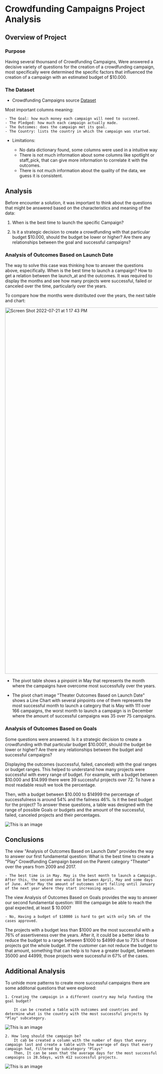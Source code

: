 # Crowdfunding Campaigns Project Analysis

## Overview of Project
### Purpose

Having several thounsand of Crowdfunding Campaigns, Were answered a decisive variety of questions for the creation of a crowdfunding campaign, most specifically were determined the specific factors that influenced the creation of a campaign with an estimated budget of $10.000. 



### The Dataset 

- Crowdfunding Campaigns source [Dataset](
https://raw.githubusercontent.com/lindaperez/kickstarter_analysis/main/data.csv)

Most important columns meaning:

    - The Goal: how much money each campaign will need to succeed.
    - The Pledged: how much each campaign actually made.
    - The Outcomes: does the campaign met its goal.
    - The Country: lists the country in which the campaign was started.

- Limitations:

	- No data dictionary found, some columns were used in a intuitive way
	- There is not much information about some columns like spotlight or staff_pick, that can give more information to correlate it with the outcomes. 
	- There is not much information about the quality of the data, we guess it is consistent. 


## Analysis

Before encounter a solution, it was important to think about the questions that might be answered based on the characteristics and meaning of the data:

1. When is the best time to launch the specific Campaign? 

2. Is it a strategic decision to create a crowdfunding with that particular budget $10.000, should the budget be lower or higher? Are there any relationships between the goal and successful campaigns? 


### Analysis of Outcomes Based on Launch Date

The way to solve this case was thinking how to answer the questions above, especifically. When is the best time to launch a campaign? How to get a relation between the launch_at and the outcomes. It was required to display the months and see how many projects were successful, failed or canceled over the time, particularly over the years. 

To compare how the months were distributed over the years, the next table and chart: 


<img width="1205" alt="Screen Shot 2022-07-21 at 1 17 43 PM" src="https://user-images.githubusercontent.com/1729991/180308205-2d2e4cfc-5571-4c0e-b51f-e0315fdcad93.png">

- The pivot table shows a pinpoint in May that represents the month where the campaigns have overcome most successfully over the years.

- The pivot chart image "Theater Outcomes Based on Launch Date" shows a Line Chart with several pinpoints one of them represents the most successful month to launch a category that is May with 111 over 166 campaigns, the worst month to launch a campaign is in December where the amount of successful campaigns was 35 over 75 campaigns.


### Analysis of Outcomes Based on Goals


Some questions were answered. Is it a strategic decision to create a crowdfunding with that particular budget $10.000?, should the budget be lower or higher? Are there any relationships between the budget and successful campaigns? 

Displaying the outcomes (successful, failed, canceled) with the goal ranges or budget ranges. This helped to understand how many projects were successful with every range of budget. For example, with a budget between $10.000  and $14.999 there were 39 successful projects over 72. To have a most readable result we took the percentage. 

Then, with a budget between $10.000 to $14999 the percentage of successfulness is around 54% and the failness 46%. Is it the best budget for the project? 
To answer these questions, a table was designed with the range of possible Goals or budgets and the amount of the successful, failed, canceled projects and their percentages. 


![This is an image](https://github.com/lindaperez/kickstarter-analysis/blob/main/Resources/Outcomes_vs_Goals.png)


## Conclusions


The view "Analysis of Outcomes Based on Launch Date" provides the way to answer our first fundamental question: What is the best time to create a "Play" Crowdfunding Campaign based on the Parent category "Theater" over the years from 2009 and 2017. 

	- The best time is in May. May is the best month to launch a Campaign. After this, the second one would be between April, May and some days of June. After May the amount of outcomes start falling until January of the next year where they start increasing again. 

	
The view Analysis of Outcomes Based on Goals provides the way to answer our second fundamental question: Will the campaign be able to reach the goal expected, at least $ 10.000? 

	- No, Having a budget of $10000 is hard to get with only 54% of the cases approved.

The projects with a budget less than $1000 are the most successful with a 76% of assertiveness over the years. After it, it could be a better idea to reduce the budget to a range between $1000 to $4999 due to 73% of those projects got the whole budget. If the customer can not reduce the budget to that amount, something that can help is to have a greater budget, between 35000 and 44999, those projects were successful in 67% of the cases.

## Additional Analysis

To unhide more patterns to create more successful campaigns there are some additonal questions that were explored:

	1. Creating the campaign in a different country may help funding the goal budget?

		It can be created a table with outcomes and countries and determine what is the country with the most successful projects by "Play" subcategory.

![This is an image](https://github.com/lindaperez/kickstarter-analysis/blob/main/Resources/Outcomes_by_Country.png)


	2. How long should the campaign be? 
		It cab be created a column with the number of days that every campaign last and create a table with the average of days that every campaign had, filtered by subcategory "Plays"  
		Then, It can be seen that the average days for the most successful campaigns is 28.5days, with 412 successful projects.
		
![This is an image](https://github.com/lindaperez/kickstarter-analysis/blob/main/Resources/Size_by_Outcomes_Country.png)
